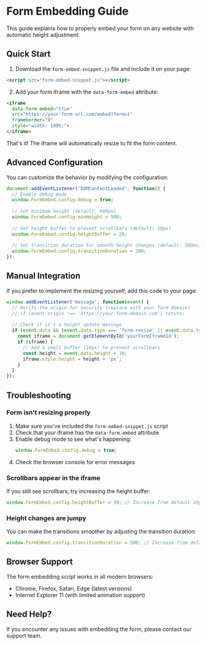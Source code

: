 # Form Embedding Guide

This guide explains how to properly embed your form on any website with automatic height adjustment.

## Quick Start

1. Download the `form-embed-snippet.js` file and include it on your page:

```html
<script src="form-embed-snippet.js"></script>
```

2. Add your form iframe with the `data-form-embed` attribute:

```html
<iframe 
  data-form-embed="true" 
  src="https://your-form-url.com/embed?form=1" 
  frameborder="0" 
  style="width: 100%;">
</iframe>
```

That's it! The iframe will automatically resize to fit the form content.

## Advanced Configuration

You can customize the behavior by modifying the configuration:

```javascript
document.addEventListener('DOMContentLoaded', function() {
  // Enable debug mode
  window.FormEmbed.config.debug = true;
  
  // Set minimum height (default: 600px)
  window.FormEmbed.config.minHeight = 500;
  
  // Set height buffer to prevent scrollbars (default: 10px)
  window.FormEmbed.config.heightBuffer = 20;
  
  // Set transition duration for smooth height changes (default: 300ms)
  window.FormEmbed.config.transitionDuration = 200;
});
```

## Manual Integration

If you prefer to implement the resizing yourself, add this code to your page:

```javascript
window.addEventListener('message', function(event) {
  // Verify the origin for security (replace with your form domain)
  // if (event.origin !== 'https://your-form-domain.com') return;
  
  // Check if it's a height update message
  if (event.data && (event.data.type === 'form-resize' || event.data.type === 'heightUpdate')) {
    const iframe = document.getElementById('yourFormIframeId');
    if (iframe) {
      // Add a small buffer (10px) to prevent scrollbars
      const height = event.data.height + 10;
      iframe.style.height = height + 'px';
    }
  }
});
```

## Troubleshooting

### Form isn't resizing properly

1. Make sure you've included the `form-embed-snippet.js` script
2. Check that your iframe has the `data-form-embed` attribute
3. Enable debug mode to see what's happening:
   ```javascript
   window.FormEmbed.config.debug = true;
   ```
4. Check the browser console for error messages

### Scrollbars appear in the iframe

If you still see scrollbars, try increasing the height buffer:

```javascript
window.FormEmbed.config.heightBuffer = 30; // Increase from default 10px
```

### Height changes are jumpy

You can make the transitions smoother by adjusting the transition duration:

```javascript
window.FormEmbed.config.transitionDuration = 500; // Increase from default 300ms
```

## Browser Support

The form embedding script works in all modern browsers:
- Chrome, Firefox, Safari, Edge (latest versions)
- Internet Explorer 11 (with limited animation support)

## Need Help?

If you encounter any issues with embedding the form, please contact our support team.

